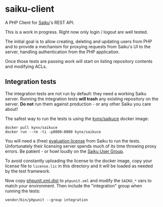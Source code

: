 # saiku-client

A PHP Client for [Saiku]'s REST API.

This is a work in progress. Right now only login / logout are well tested.

The initial goal is to allow creating, deleting and updating users from PHP and to provide a mechanism for proxying
requests from Saiku's UI to the server, handling authentication from the PHP application.

Once those tests are passing work will start on listing repository contents and modifying ACLs.

## Integration tests

The integration tests are not run by default: they need a working Saiku server. Running the integration tests 
**will trash** any existing repository on the server. **Do not** run them against production - or any other Saiku you
care about!

The safest way to run the tests is using the [kynx/saikuce] docker image:

```
docker pull kynx/saikuce
docker run --rm -ti -p8080:8080 kynx/saikuce
```

You will need a (free) [evaluation license] from Saiku to run the tests. Unfortunately their licensing server spends
much of its time throwing proxy errors. Be patient - or howl loudly on the [Saiku User Group]. 

To avoid constantly uploading the license to the docker image, copy your license file to `license.lic` in this directory 
and it will be loaded as needed by the test framework. 

Now copy [phpunit.xml.dist] to `phpunit.xml` and modify the `SAIKU_*` vars to match your environment. Then include the
"integration" group when running the tests:

```
vendor/bin/phpunit --group integration
```




[Saiku]: https://www.meteorite.bi/products/saiku
[kynx/saikuce]: https://hub.docker.com/r/kynx/saikuce
[evaluation license]: https://licensing.meteorite.bi
[Saiku User Group]: https://groups.google.com/a/saiku.meteorite.bi/forum/#!forum/user
[phpunit.xml.dist]: ./phpunit.xml.dist
